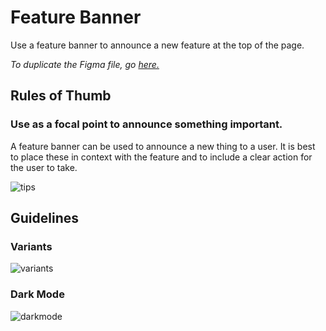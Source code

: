 # Feature Banner

Use a feature banner to announce a new feature at the top of the page.

*To duplicate the Figma file, go [here.](https://www.figma.com/file/zZi2fYDUjWEMPQJWAt8VWv/Threshold-DS?node-id=834%3A18160)*

## Rules of Thumb

### Use as a focal point to announce something important.

A feature banner can be used to announce a new thing to a user. It is best to place these in context with the feature and to include a clear action for the user to take.

![tips](https://user-images.githubusercontent.com/57226633/196990384-25f53d54-8fc8-490f-9081-786f78fa297e.png)

## Guidelines

### Variants

![variants](https://user-images.githubusercontent.com/57226633/196990106-64209a7b-4b73-4048-90c2-3be65c900ce9.png)

### Dark Mode

![darkmode](https://user-images.githubusercontent.com/57226633/196990121-426373d9-0063-4b6f-ad3d-ae8728bc8ab7.png)
